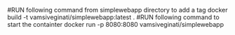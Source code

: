 #RUN following command from simplewebapp directory to add a tag
docker build -t vamsiveginati/simplewebapp:latest .
#RUN following command to start the containter
docker run -p 8080:8080 vamsiveginati/simplewebapp